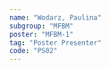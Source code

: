 ```yaml
---
name: "Wodarz, Paulina"
subgroup: "MFBM"
poster: "MFBM-1"
tag: "Poster Presenter"
code: "PS02"
---
```

